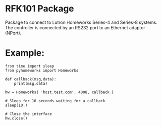 # RFK101 Package

Package to connect to Lutron Homeworks Series-4 and Series-8 systems.
The controller is connected by an RS232 port to an Ethernet adaptor (NPort).

# Example:

    from time import sleep
    from pyhomeworks import Homeworks
    
    def callback(msg,data):
        print(msg,data)

    hw = Homeworks( 'host.test.com', 4008, callback )

    # Sleep for 10 seconds waiting for a callback
    sleep(10.)

    # Close the interface
    hw.close()
